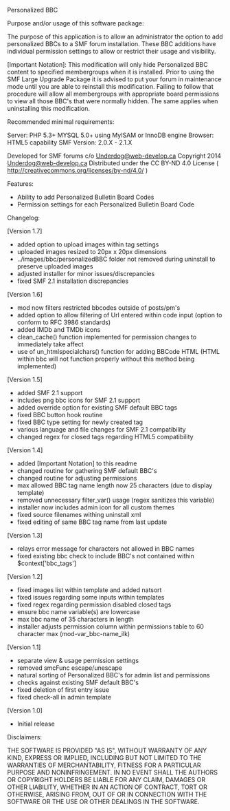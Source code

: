 Personalized BBC

Purpose and/or usage of this software package:

The purpose of this application is to allow an administrator the option to add personalized BBCs to a SMF forum installation.  These BBC additions have individual permission settings to allow or restrict their usage and visibility.

[Important Notation]:
  This modification will only hide Personalized BBC content to specified membergroups when it is installed.
  Prior to using the SMF Large Upgrade Package it is advised to put your forum in maintenance mode
  until you are able to reinstall this modification.
  Failing to follow that procedure will allow all membergroups with appropriate board permissions
  to view all those BBC's that were normally hidden.
  The same applies when uninstalling this modification.

Recommended minimal requirements:

Server:  PHP 5.3+
	 MYSQL 5.0+ using MyISAM or InnoDB engine
Browser: HTML5 capability
SMF Version: 2.0.X - 2.1.X

Developed for SMF forums c/o Underdog@web-develop.ca
Copyright 2014 Underdog@web-develop.ca
Distributed under the CC BY-ND 4.0 License ( http://creativecommons.org/licenses/by-nd/4.0/ )

Features:

+ Ability to add Personalized Bulletin Board Codes
+ Permission settings for each Personalized Bulletin Board Code


Changelog:

[Version 1.7]
+ added option to upload images within tag settings
+ uploaded images resized to 20px x 20px dimensions
+ ../images/bbc/personalizedBBC folder not removed during uninstall to preserve uploaded images
+ adjusted installer for minor issues/discrepancies
+ fixed SMF 2.1 installation discrepancies

[Version 1.6]
+ mod now filters restricted bbcodes outside of posts/pm's
+ added option to allow filtering of Url entered within code input (option to conform to RFC 3986 standards)
+ added IMDb and TMDb icons
+ clean_cache() function implemented for permission changes to immediately take affect
+ use of un_htmlspecialchars() function for adding BBCode HTML (HTML within bbc will not function properly without this method being implemented)

[Version 1.5]
+ added SMF 2.1 support
+ includes png bbc icons for SMF 2.1 support
+ added override option for existing SMF default BBC tags
+ fixed BBC button hook routine
+ fixed BBC type setting for newly created tag
+ various language and file changes for SMF 2.1 compatibility
+ changed regex for closed tags regarding HTML5 compatibility

[Version 1.4]
+ added [Important Notation] to this readme
+ changed routine for gathering SMF default BBC's
+ changed routine for adjusting permissions
+ max allowed BBC tag name length now 25 characters (due to display template)
+ removed unnecessary filter_var() usage (regex sanitizes this variable)
+ installer now includes admin icon for all custom themes
+ fixed source filenames withing uninstall xml
+ fixed editing of same BBC tag name from last update

[Version 1.3]
+ relays error message for characters not allowed in BBC names
+ fixed existing bbc check to include BBC's not contained within $context['bbc_tags']

[Version 1.2]
+ fixed images list within template and added natsort
+ fixed issues regarding some inputs within templates
+ fixed regex regarding permission disabled closed tags
+ ensure bbc name variable(s) are lowercase
+ max bbc name of 35 characters in length
+ installer adjusts permission column within permissions table to 60 character max (mod-var_bbc-name_ilk)

[Version 1.1]
+ separate view & usage permission settings
+ removed smcFunc escape/unescape
+ natural sorting of Personalized BBC's for admin list and permissions
+ checks against existing SMF default BBC's
+ fixed deletion of first entry issue
+ fixed check-all in admin template

[Version 1.0]
+ Initial release

Disclaimers:

THE SOFTWARE IS PROVIDED "AS IS", WITHOUT WARRANTY OF ANY KIND, EXPRESS OR IMPLIED,
INCLUDING BUT NOT LIMITED TO THE WARRANTIES OF MERCHANTABILITY, FITNESS FOR A PARTICULAR PURPOSE AND NONINFRINGEMENT.
IN NO EVENT SHALL THE AUTHORS OR COPYRIGHT HOLDERS BE LIABLE FOR ANY CLAIM,
DAMAGES OR OTHER LIABILITY, WHETHER IN AN ACTION OF CONTRACT, TORT OR OTHERWISE, ARISING FROM,
OUT OF OR IN CONNECTION WITH THE SOFTWARE OR THE USE OR OTHER DEALINGS IN THE SOFTWARE.
